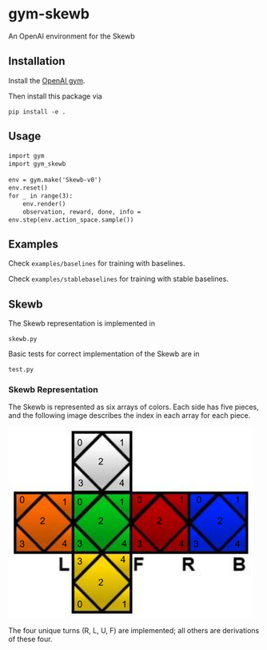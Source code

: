 # gym-skewb

An OpenAI environment for the Skewb

## Installation

Install the [OpenAI gym](https://gym.openai.com/docs/).

Then install this package via

```
pip install -e .
```

## Usage

```
import gym
import gym_skewb

env = gym.make('Skewb-v0')
env.reset()
for _ in range(3):
    env.render()
    observation, reward, done, info = env.step(env.action_space.sample()) 
```

## Examples
Check ``` examples/baselines ```
for training with baselines.

Check ```examples/stablebaselines```
for training with stable baselines. 

## Skewb

The Skewb representation is implemented in
```
skewb.py
```

Basic tests for correct implementation of the Skewb are in 
```
test.py
```

### Skewb Representation
The Skewb is represented as six arrays of colors. Each side has five pieces, and the following image describes the index in each array for each piece.

![skewb_layout](Skewb.png)

The four unique turns (R, L, U, F) are implemented; all others are derivations of these four. 
